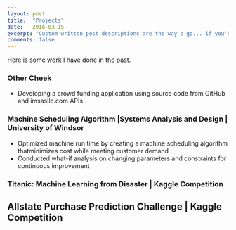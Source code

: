 ```yaml
---
layout: post
title:  "Projects"
date:   2016-03-15
excerpt: "Custom written post descriptions are the way o go... if you're not lazy."
comments: false
---
```


Here is some work I have done in the past.

### Other Cheek	                                                                                                                             
* Developing a crowd funding application using source code from GitHub and imsasllc.com APIs			   	                 

### Machine Scheduling Algorithm |Systems Analysis and Design | University of Windsor	                                
* Optimized machine run time by creating a machine scheduling algorithm thatminimizes cost while meeting customer demand
* Conducted what-if analysis on changing parameters and constraints for continuous improvement

### Titanic: Machine Learning from Disaster | Kaggle Competition					               

## Allstate Purchase Prediction Challenge | Kaggle Competition	